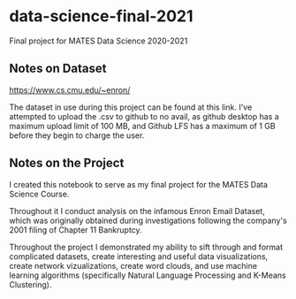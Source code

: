 # data-science-final-2021
Final project for MATES Data Science 2020-2021


## Notes on Dataset
https://www.cs.cmu.edu/~enron/

The dataset in use during this project can be found at this link. 
I've attempted to upload the .csv to github to no avail, as github desktop has a maximum upload limit of 100 MB, and Github LFS has a maximum of 1 GB before they begin to charge the user.

## Notes on the Project
I created this notebook to serve as my final project for the MATES Data Science Course.

Throughout it I conduct analysis on the infamous Enron Email Dataset, which was originally obtained during investigations following the company's 2001 filing of Chapter 11 Bankruptcy.

Throughout the project I demonstrated my ability to sift through and format complicated datasets, create interesting and useful data visualizations, create network vizualizations, create word clouds, and use machine learning algorithms (specifically Natural Language Processing and K-Means Clustering).
